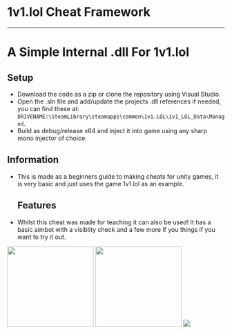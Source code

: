 # 1v1.lol Cheat Framework
-----------------------------

# A Simple Internal .dll For 1v1.lol

## Setup
- Download the code as a zip or clone the repository using Visual Studio.
- Open the .sln file and add/update the projects .dll references if needed, you can find these at: `DRIVENAME:\SteamLibrary\steamapps\common\1v1.LOL\1v1_LOL_Data\Managed`.
- Build as debug/release x64 and inject it into game using any sharp mono injector of choice.

## Information
- This is made as a beginners guide to making cheats for unity games, it is very basic and just uses the game 1v1.lol as an example.

  ## Features
- Whilst this cheat was made for teaching it can also be used! It has a basic aimbot with a visiblity check and a few more if you things if you want to try it out.

<p align="left">
  <img src="https://media.tenor.com/m6C7F1L78cYAAAAM/angry-korean.gif" width="200" height="186">
  <img src="https://www.mkgifs.com/wp-content/uploads/2022/10/Griddy-gif.gif" width="200" height="186">
  <img src="https://media4.giphy.com/media/V9HYXZCXR1O1xYtjWG/200w.gif?cid=6c09b9520167266uyrbj8o40a1fnscebnm8m2x5chctte1tl&ep=v1_gifs_search&rid=200w.gif&ct=g">
</p>
